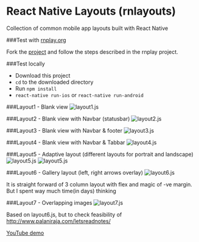 # React Native Layouts (rnlayouts)
Collection of common mobile app layouts built with React Native

###Test with [rnplay.org](http://rnplay.org)

Fork the [project](https://rnplay.org/apps/YxvZRg) and follow the steps described in the rnplay project.

###Test locally

* Download this project 
* `cd` to the downloaded directory 
* Run `npm install` 
* `react-native run-ios` or `react-native run-android` 

###Layout1 - Blank view
![layout1.js](app/screenshots/layout1.png)

###Layout2 - Blank view with Navbar (statusbar)
![layout2.js](app/screenshots/layout2.png)

###Layout3 - Blank view with Navbar & footer
![layout3.js](app/screenshots/layout3.png)

###Layout4 - Blank view with Navbar & Tabbar
![layout4.js](app/screenshots/layout4.png)

###Layout5 - Adaptive layout (different layouts for portrait and landscape)
![layout5.js](app/screenshots/layout5-p.png) ![layout5.js](app/screenshots/layout5-l.png)


###Layout6 - Gallery layout (left, right arrows overlay)
![layout6.js](app/screenshots/layout6.png)

It is straight forward of 3 column layout with flex and magic of -ve margin. But I spent way much time(in days) thinking


###Layout7 - Overlapping images
![layout7.js](app/screenshots/layout7.png)

Based on layout6.js, but to check feasibility of http://www.palaniraja.com/letsreadnotes/ 

[YouTube demo](youtu.be/c0Im3BnzZc4)